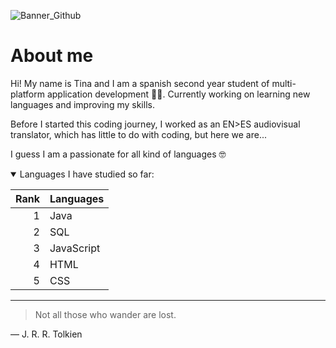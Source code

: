 ![Banner_Github](https://github.com/user-attachments/assets/e195ba44-2778-4ca6-ba72-a9bd48efbbeb)

# About me 


Hi! My name is Tina and I am a spanish second year student of multi-platform application development 👩‍🎓. Currently working on learning new languages and improving my skills.

Before I started this coding journey, I worked as an EN>ES audiovisual translator, which has little to do with coding, but here we are... 

I guess I am a passionate for all kind of languages 🤓

<details open>

<summary> Languages I have studied so far: </summary>

| Rank | Languages     |
|-----:|---------------|
|     1|     Java      |
|     2|     SQL       |
|     3|  JavaScript   |
|     4|     HTML      |
|     5|     CSS       |

</details>


---

> Not all those who wander are lost.

— J. R. R. Tolkien
